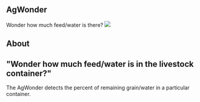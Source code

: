 ## AgWonder

Wonder how much feed/water is there?
<img src="https://api-m2x.att.com/v2/charts/940df2cd41b96ea7adf899be034e2234.png?width=800&height=600&type=values">

<h4 class="chart1-title"></h4>
  <canvas id="myChart" width="100" height="300"></canvas>
  
  <section>
    <h1>About</h1>
    <h2>
    "Wonder how much feed/water is in the livestock container?"</h2>
    <p>The AgWonder detects the percent of remaining grain/water in a particular container.</p>
  </section>
</div>
<script src="/js/vendor/Chart.min.js"></script>
<script>

var mode = 0;
var min = 200;
var max = 300;
var percent = 0;
localStorage.setItem("distance", 0);
localStorage.setItem("percent", 0);
(function pollData() {
$.getJSON('https://api-m2x.att.com/v2/devices/f870b9b591619e9cbd2a58ed7cde7d90/streams/', function (data) {
if (data) {
  var storeddistance = localStorage.getItem("distance");

  var distance = data.streams[0].value;
  var deviceId = data.streams[1].value;
  
  var percent = ((max - distance) / (max - min)) * 100;
  
  if (localStorage.getItem("distance") == 0 || storeddistance != distance){
    localStorage.setItem("distance", distance);
    localStorage.setItem("percent", percent);
  }
  $('#displayData').html(distance, deviceId);
  $('.chart-title1').html(+deviceId+ " <i class='fa fa-tint' aria-hidden='true'></i>");
  if(mode == 0){
    console.log('get water level');
  }else{
    console.log('get feed level');
  }
  if(distance != storeddistance){
    buildChart(localStorage.getItem("percent"));
  }
}
setTimeout(pollData, 1000);
});
}());

var ctx = document.getElementById("myChart");

function buildChart(data){
var myChart = new Chart(ctx, {
  type: 'bar',
  data: {
      labels: ["Chicken Water #1"],
      datasets: [{
        label: "Percent Full",
          data: [data],
          backgroundColor: [
              'rgba(255, 99, 132, 0.2)',
              'rgba(54, 162, 235, 0.2)',
              'rgba(255, 206, 86, 0.2)',
              'rgba(75, 192, 192, 0.2)',
              'rgba(153, 102, 255, 0.2)',
              'rgba(255, 159, 64, 0.2)'
          ],
          borderColor: [
              'rgba(255,99,132,1)',
              'rgba(54, 162, 235, 1)',
              'rgba(255, 206, 86, 1)',
              'rgba(75, 192, 192, 1)',
              'rgba(153, 102, 255, 1)',
              'rgba(255, 159, 64, 1)'
          ],
          borderWidth: 1
      }]
  },
  options: {
      scales: {
          yAxes: [{
            display: true,
                      ticks: {
                        beginAtZero: true,
                max: 100
            }
          }]
      },
      max: 100
  }
});
}

</script>

